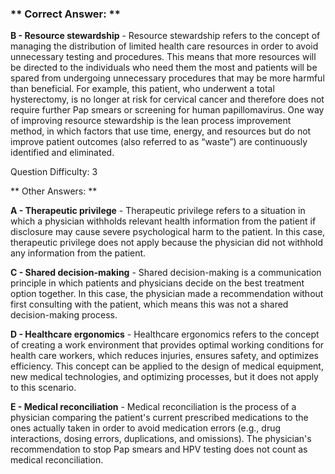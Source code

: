 ### ** Correct Answer: **

**B - Resource stewardship** - Resource stewardship refers to the concept of managing the distribution of limited health care resources in order to avoid unnecessary testing and procedures. This means that more resources will be directed to the individuals who need them the most and patients will be spared from undergoing unnecessary procedures that may be more harmful than beneficial. For example, this patient, who underwent a total hysterectomy, is no longer at risk for cervical cancer and therefore does not require further Pap smears or screening for human papillomavirus. One way of improving resource stewardship is the lean process improvement method, in which factors that use time, energy, and resources but do not improve patient outcomes (also referred to as “waste”) are continuously identified and eliminated.

Question Difficulty: 3

** Other Answers: **

**A - Therapeutic privilege** - Therapeutic privilege refers to a situation in which a physician withholds relevant health information from the patient if disclosure may cause severe psychological harm to the patient. In this case, therapeutic privilege does not apply because the physician did not withhold any information from the patient.

**C - Shared decision-making** - Shared decision-making is a communication principle in which patients and physicians decide on the best treatment option together. In this case, the physician made a recommendation without first consulting with the patient, which means this was not a shared decision-making process.

**D - Healthcare ergonomics** - Healthcare ergonomics refers to the concept of creating a work environment that provides optimal working conditions for health care workers, which reduces injuries, ensures safety, and optimizes efficiency. This concept can be applied to the design of medical equipment, new medical technologies, and optimizing processes, but it does not apply to this scenario.

**E - Medical reconciliation** - Medical reconciliation is the process of a physician comparing the patient's current prescribed medications to the ones actually taken in order to avoid medication errors (e.g., drug interactions, dosing errors, duplications, and omissions). The physician's recommendation to stop Pap smears and HPV testing does not count as medical reconciliation.

